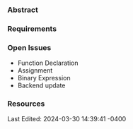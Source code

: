 ### Abstract


### Requirements

### Open Issues
- Function Declaration
- Assignment
- Binary Expression
- Backend update

### Resources
Last Edited: 2024-03-30 14:39:41 -0400

